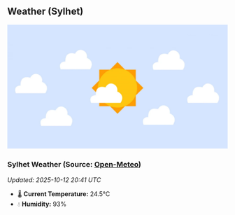 ## Weather (Sylhet)
![](/weather.webp)
<!-- WEATHER-START -->
### Sylhet Weather (Source: [Open-Meteo](https://open-meteo.com))
_Updated: 2025-10-12 20:41 UTC_
* 🌡️ **Current Temperature:** 24.5°C
* 💧 **Humidity:** 93%
<!-- WEATHER-END -->



























































































































































































